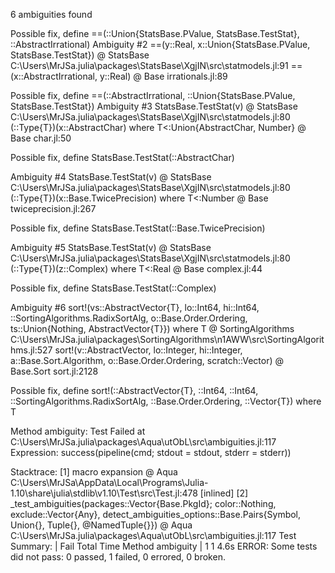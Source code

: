 6 ambiguities found

Possible fix, define
  ==(::Union{StatsBase.PValue, StatsBase.TestStat}, ::AbstractIrrational)
Ambiguity #2
==(y::Real, x::Union{StatsBase.PValue, StatsBase.TestStat}) @ StatsBase C:\Users\MrJSa\.julia\packages\StatsBase\XgjIN\src\statmodels.jl:91
==(x::AbstractIrrational, y::Real) @ Base irrationals.jl:89

Possible fix, define
  ==(::AbstractIrrational, ::Union{StatsBase.PValue, StatsBase.TestStat})
Ambiguity #3
StatsBase.TestStat(v) @ StatsBase C:\Users\MrJSa\.julia\packages\StatsBase\XgjIN\src\statmodels.jl:80
(::Type{T})(x::AbstractChar) where T<:Union{AbstractChar, Number} @ Base char.jl:50

Possible fix, define
  StatsBase.TestStat(::AbstractChar)

Ambiguity #4
StatsBase.TestStat(v) @ StatsBase C:\Users\MrJSa\.julia\packages\StatsBase\XgjIN\src\statmodels.jl:80
(::Type{T})(x::Base.TwicePrecision) where T<:Number @ Base twiceprecision.jl:267

Possible fix, define
  StatsBase.TestStat(::Base.TwicePrecision)

Ambiguity #5
StatsBase.TestStat(v) @ StatsBase C:\Users\MrJSa\.julia\packages\StatsBase\XgjIN\src\statmodels.jl:80
(::Type{T})(z::Complex) where T<:Real @ Base complex.jl:44

Possible fix, define
  StatsBase.TestStat(::Complex)

Ambiguity #6
sort!(vs::AbstractVector{T}, lo::Int64, hi::Int64, ::SortingAlgorithms.RadixSortAlg, o::Base.Order.Ordering, ts::Union{Nothing, AbstractVector{T}}) where T @ SortingAlgorithms C:\Users\MrJSa\.julia\packages\SortingAlgorithms\n1AWW\src\SortingAlgorithms.jl:527
sort!(v::AbstractVector, lo::Integer, hi::Integer, a::Base.Sort.Algorithm, o::Base.Order.Ordering, scratch::Vector) @ Base.Sort sort.jl:2128

Possible fix, define
  sort!(::AbstractVector{T}, ::Int64, ::Int64, ::SortingAlgorithms.RadixSortAlg, ::Base.Order.Ordering, ::Vector{T}) where T

Method ambiguity: Test Failed at C:\Users\MrJSa\.julia\packages\Aqua\utObL\src\ambiguities.jl:117
  Expression: success(pipeline(cmd; stdout = stdout, stderr = stderr))

Stacktrace:
 [1] macro expansion
   @ Aqua C:\Users\MrJSa\AppData\Local\Programs\Julia-1.10\share\julia\stdlib\v1.10\Test\src\Test.jl:478 [inlined]
 [2] _test_ambiguities(packages::Vector{Base.PkgId}; color::Nothing, exclude::Vector{Any}, detect_ambiguities_options::Base.Pairs{Symbol, Union{}, Tuple{}, @NamedTuple{}})
   @ Aqua C:\Users\MrJSa\.julia\packages\Aqua\utObL\src\ambiguities.jl:117
Test Summary:    | Fail  Total  Time
Method ambiguity |    1      1  4.6s
ERROR: Some tests did not pass: 0 passed, 1 failed, 0 errored, 0 broken.
